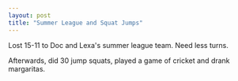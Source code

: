 ```yaml
---
layout: post
title: "Summer League and Squat Jumps"
---
```


Lost 15-11 to Doc and Lexa's summer league team. Need less turns.

Afterwards, did 30 jump squats, played a game of cricket and drank margaritas.

